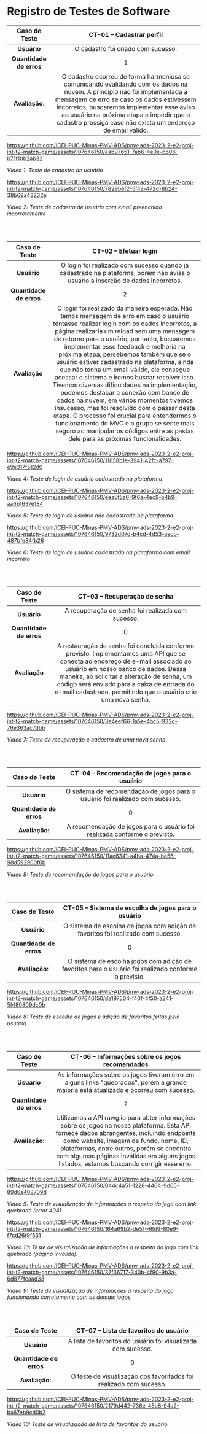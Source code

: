 # Registro de Testes de Software


| **Caso de Teste** 	| **CT-01 – Cadastrar perfil** 	|
|:---:	|:---:	|
| **Usuário**  	| O cadastro foi criado com sucesso. 	 |
| **Quantidade de erros**  	| 1 |
| **Avaliação:**  	| O cadastro ocorreu de forma harmoniosa se comunicando evalidando com os dados na nuvem. A princípio não foi implementada a mensagem de erro se caso os dados estivessem incorretos, buscaremos implementar esse aviso ao usuário na próxima etapa e impedir que o cadastro prossiga caso não exista um endereço de email válido.   |


https://github.com/ICEI-PUC-Minas-PMV-ADS/pmv-ads-2023-2-e2-proj-int-t2-match-game/assets/107646150/eab97651-7ab6-4e0e-bb06-b71f10b2ab32

_Video 1: Teste de cadastro de usuário_



https://github.com/ICEI-PUC-Minas-PMV-ADS/pmv-ads-2023-2-e2-proj-int-t2-match-game/assets/107646150/7829bef2-5f4e-472d-8b24-38b69a43232e

_Video 2: Teste de cadastro de usuário com email preenchido incorretamente_

<br><br>

| **Caso de Teste** 	| **CT-02 – Efetuar login** 	|
|:---:	|:---:	|
| **Usuário**  	| O login foi realizado com sucesso quando já cadastrado na plataforma, porém não avisa o usuário a inserção de dados incorretos. 	 |
| **Quantidade de erros**  	| 2 |
| **Avaliação**  	| O login foi realizado da maneira esperada. Não temos mensagem de erro em caso o usuário tentasse realizar login com os dados incorretos, a página realizaria um reload sem uma mensagem de retorno para o usuário, por tanto, buscaremos implementar esse feedback e melhoria na próxima etapa, percebemos também que se o usuário estiver cadastrado na plataforma, ainda que não tenha um email válido, ele consegue acessar o sistema e iremos buscar resolver isso. Tivemos diversas dificuldades na implementação, podemos destacar a conexão com banco de dados na nuvem, em vários momentos tivemos insucesso, mas foi resolvido com o passar desta etapa. O processo foi crucial para entendermos o funcionamento do MVC e o grupo se sente mais seguro ao manipular os códigos entre as pastas dele para as próximas funcionalidades.


https://github.com/ICEI-PUC-Minas-PMV-ADS/pmv-ads-2023-2-e2-proj-int-t2-match-game/assets/107646150/11658b1e-3941-42fc-a797-e9e317f512d0


_Video 4: Teste de login de usuário cadastrado na plataforma_



https://github.com/ICEI-PUC-Minas-PMV-ADS/pmv-ads-2023-2-e2-proj-int-t2-match-game/assets/107646150/eea5f5a6-9f6a-4ec9-b4b9-aa6b1637e184

_Video 5: Teste de login de usuário não cadastrado na plataforma_



https://github.com/ICEI-PUC-Minas-PMV-ADS/pmv-ads-2023-2-e2-proj-int-t2-match-game/assets/107646150/9732d07d-b4cd-4d53-aecb-487bfe34fb26

_Video 6: Teste de login de usuário cadastrado na plataforma com email incorreto_

<br><br>


| **Caso de Teste** 	| **CT-03 – Recuperação de senha** 	|
|:---:	|:---:	|
| **Usuário**  	| A recuperação de senha foi realizada com sucesso. 	 |
| **Quantidade de erros**  	| 0 |
| **Avaliação**  	| A restauração de senha foi concluída conforme previsto. Implementamos uma API que se conecta ao endereço de e-mail associado ao usuário em nosso banco de dados. Dessa maneira, ao solicitar a alteração de senha, um código será enviado para a caixa de entrada do e-mail cadastrado, permitindo que o usuário crie uma nova senha.    |


https://github.com/ICEI-PUC-Minas-PMV-ADS/pmv-ads-2023-2-e2-proj-int-t2-match-game/assets/107646150/3e4eef66-1a5e-4bc5-932c-76e363ac7dbb

_Video 7: Teste de recuperação e cadastro de uma nova senha._

<br><br>

| **Caso de Teste** 	| **CT-04 – Recomendação de jogos para o usuário**	|
|:---:	|:---:	|
| **Usuário**  	|  O sistema de recomendação de jogos para o usuário foi realizado com sucesso. 	 |
| **Quantidade de erros**  	| 0 |
| **Avaliação:**  	| A recomendação de jogos para o usuário foi realizada conforme o previsto.    |



https://github.com/ICEI-PUC-Minas-PMV-ADS/pmv-ads-2023-2-e2-proj-int-t2-match-game/assets/107646150/11ae6341-a4ba-474a-ba56-98d592900f0b

_Video 8: Teste de recomendação de jogos para o usuário_

<br><br>

| **Caso de Teste** 	| **CT-05 – Sistema de escolha de jogos para o usuário** 	|
|:---:	|:---:	|
| **Usuário**  	| O sistema de escolha de jogos com adição de favoritos foi realizado com sucesso. 	 |
| **Quantidade de erros**  	| 0 |
| **Avaliação:**  	| O sistema de escolha jogos com adição de favoritos para o usuário foi realizado conforme o previsto.   |

https://github.com/ICEI-PUC-Minas-PMV-ADS/pmv-ads-2023-2-e2-proj-int-t2-match-game/assets/107646150/da197504-f40f-4f50-a241-5f480809dc0b

_Video 8: Teste de escolha de jogos e adição de favoritos feitas pelo usuário._

<br><br>

| **Caso de Teste** 	| **CT-06 – Informações sobre os jogos recomendados** 	|
|:---:	|:---:	|
| **Usuário**  	| As informações sobre os jogos tiveram erro em alguns links "quebrados", porém a grande maioria está atualizado e ocorreu com sucesso.	 |
| **Quantidade de erros**  	| 2 |
| **Avaliação:**  	| Utilizamos a API rawg.io para obter informações sobre os jogos na nossa plataforma. Esta API fornece dados abrangentes, incluindo endpoints como website, imagem de fundo, nome, ID, plataformas, entre outros, porém se encontra com algumas páginas inválidas em alguns jogos listados, estamos buscando corrigir esse erro.    |


https://github.com/ICEI-PUC-Minas-PMV-ADS/pmv-ads-2023-2-e2-proj-int-t2-match-game/assets/107646150/044c4a51-1228-4464-9d65-89d6a408709d

_Video 9: Teste de visualização de informações a respeito do jogo com link quebrado (error 404)._



https://github.com/ICEI-PUC-Minas-PMV-ADS/pmv-ads-2023-2-e2-proj-int-t2-match-game/assets/107646150/164a69b2-de51-46d9-80e9-f7cd26f9f531

_Video 10: Teste de visualização de informações a respeito do jogo com link quebrado (página inválida)._





https://github.com/ICEI-PUC-Minas-PMV-ADS/pmv-ads-2023-2-e2-proj-int-t2-match-game/assets/107646150/37f36717-340b-4f90-9b3a-6d877fcaad33



_Video 9: Teste de visualização de informações a respeito do jogo funcionando corretamente com os demais jogos._


<br><br>

| **Caso de Teste** 	| **CT-07 – Lista de favoritos do usuário** 	|
|:---:	|:---:	|
| **Usuário**  	| A lista de favoritos do usuário foi visualizada com sucesso.	 |
| **Quantidade de erros**  	| 0 |
| **Avaliação:**  	| O teste de visualização dos favoritados foi realizado com sucesso.    |



https://github.com/ICEI-PUC-Minas-PMV-ADS/pmv-ads-2023-2-e2-proj-int-t2-match-game/assets/107646150/2179d442-736e-45b8-94a2-ba67eb9cd0b2

_Video 10: Teste de visualização de lista de favoritos do usuário._


<br><br>
